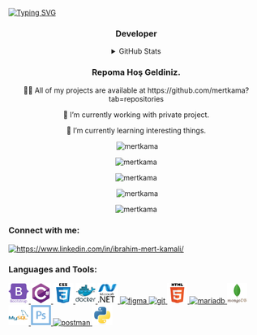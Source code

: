 [![Typing SVG](https://readme-typing-svg.herokuapp.com?center=true&vCenter=true&width=1000&lines=Hi%F0%9F%91%8B%2C+I'm+mertkama)](https://github.com/mertkama)
<h3 align="center">Developer</h3>


<details>
  <summary align="center">GitHub Stats</summary>

  <p align="center">&nbsp;<img src="https://github-profile-trophy.vercel.app/?username=mertkama&row=2&column=4&no-frame=true&margin-w=7&margin-h=7" alt="mertkama" /></p>

</details>

<h3 align="center">Repoma Hoş Geldiniz.</h3>

<p align="center">👨‍💻 All of my projects are available at https://github.com/mertkama?tab=repositories </p>
 <p align="center">🔭 I’m currently working with private project.</p>
 <p align="center">🌱 I’m currently learning interesting things.</p>
  
  <p align="center">&nbsp;<img src="https://github-readme-stats.vercel.app/api?username=mertkama&show_icons=true&locale=en&hide_border=true&theme=tokyonight" alt="mertkama" /></p>
 

<p align="center"><img src="https://komarev.com/ghpvc/?username=mertkama&label=Profile%20views&color=0e75b6&style=flat" alt="mertkama" /></p>

  <p align="center"><img src="https://github-readme-stats.vercel.app/api/top-langs/?username=mertkama&layout=compact&hide_border=true&theme=tokyonight" alt="mertkama" /></p>


 <p align="center">&nbsp;<img src="https://github-readme-stats.vercel.app/api?username=mertkama&show_icons=true&locale=en&hide_border=true&theme=tokyonight" alt="mertkama" /></p>

  <p align="center"><img src="https://github-readme-streak-stats.herokuapp.com/?user=mertkama&hide_border=true&theme=tokyonight" alt="mertkama" /></p>
  
  


<h3 align="left">Connect with me:</h3>
<p align="left">
<a href="https://www.linkedin.com/in/ibrahim-mert-kamali/" target="blank"><img align="center" src="https://raw.githubusercontent.com/rahuldkjain/github-profile-readme-generator/master/src/images/icons/Social/linked-in-alt.svg" alt="https://www.linkedin.com/in/ibrahim-mert-kamali/" height="30" width="40" /></a>
</p>

<h3 align="left">Languages and Tools:</h3>
<p align="left"> <a href="https://getbootstrap.com" target="_blank" rel="noreferrer"> <img src="https://raw.githubusercontent.com/devicons/devicon/master/icons/bootstrap/bootstrap-plain-wordmark.svg" alt="bootstrap" width="40" height="40"/> </a> <a href="https://www.w3schools.com/cs/" target="_blank" rel="noreferrer"> <img src="https://raw.githubusercontent.com/devicons/devicon/master/icons/csharp/csharp-original.svg" alt="csharp" width="40" height="40"/> </a> <a href="https://www.w3schools.com/css/" target="_blank" rel="noreferrer"> <img src="https://raw.githubusercontent.com/devicons/devicon/master/icons/css3/css3-original-wordmark.svg" alt="css3" width="40" height="40"/> </a> <a href="https://www.docker.com/" target="_blank" rel="noreferrer"> <img src="https://raw.githubusercontent.com/devicons/devicon/master/icons/docker/docker-original-wordmark.svg" alt="docker" width="40" height="40"/> </a> <a href="https://dotnet.microsoft.com/" target="_blank" rel="noreferrer"> <img src="https://raw.githubusercontent.com/devicons/devicon/master/icons/dot-net/dot-net-original-wordmark.svg" alt="dotnet" width="40" height="40"/> </a> <a href="https://www.figma.com/" target="_blank" rel="noreferrer"> <img src="https://www.vectorlogo.zone/logos/figma/figma-icon.svg" alt="figma" width="40" height="40"/> </a> <a href="https://git-scm.com/" target="_blank" rel="noreferrer"> <img src="https://www.vectorlogo.zone/logos/git-scm/git-scm-icon.svg" alt="git" width="40" height="40"/> </a> <a href="https://www.w3.org/html/" target="_blank" rel="noreferrer"> <img src="https://raw.githubusercontent.com/devicons/devicon/master/icons/html5/html5-original-wordmark.svg" alt="html5" width="40" height="40"/> </a> <a href="https://mariadb.org/" target="_blank" rel="noreferrer"> <img src="https://www.vectorlogo.zone/logos/mariadb/mariadb-icon.svg" alt="mariadb" width="40" height="40"/> </a> <a href="https://www.mongodb.com/" target="_blank" rel="noreferrer"> <img src="https://raw.githubusercontent.com/devicons/devicon/master/icons/mongodb/mongodb-original-wordmark.svg" alt="mongodb" width="40" height="40"/> </a> <a href="https://www.mysql.com/" target="_blank" rel="noreferrer"> <img src="https://raw.githubusercontent.com/devicons/devicon/master/icons/mysql/mysql-original-wordmark.svg" alt="mysql" width="40" height="40"/> </a> <a href="https://www.photoshop.com/en" target="_blank" rel="noreferrer"> <img src="https://raw.githubusercontent.com/devicons/devicon/master/icons/photoshop/photoshop-line.svg" alt="photoshop" width="40" height="40"/> </a> <a href="https://postman.com" target="_blank" rel="noreferrer"> <img src="https://www.vectorlogo.zone/logos/getpostman/getpostman-icon.svg" alt="postman" width="40" height="40"/> </a> <a href="https://www.python.org" target="_blank" rel="noreferrer"> <img src="https://raw.githubusercontent.com/devicons/devicon/master/icons/python/python-original.svg" alt="python" width="40" height="40"/> </a> </p>
